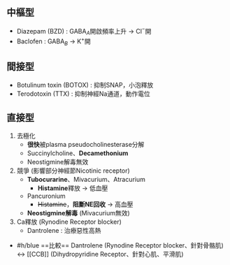 ## 中樞型
- Diazepam (BZD) : GABA$_A$開啟頻率上升 -> Cl$^-$開
- Baclofen : GABA$_B$ -> K$^+$開
## 間接型
- Botulinum toxin (BOTOX) : 抑制SNAP，小泡釋放
- Terodotoxin (TTX) : 抑制神經Na通道，動作電位
## 直接型
1. 去極化
	- **很快**被plasma pseudocholinesterase分解
	- Succinylcholine、**Decamethonium**
	- Neostigmine解毒無效
2. 競爭 (影響部分神經節Nicotinic receptor)
	- **Tubocurarine**、Mivacurium、Atracurium
		- **Histamine**釋放 -> 低血壓
	- Pancuronium
		- ~~Histamine~~，**阻斷NE回收** -> 高血壓
	- **Neostigmine解毒** (Mivacurium無效)
3. Ca釋放 (Rynodine Receptor blocker)
	- Dantrolene : 治療惡性高熱
- #h/blue ==比較== Dantrolene (Rynodine Receptor blocker、針對骨骼肌) <-> [[CCB]] (Dihydropyridine Receptor、針對心肌、平滑肌)
